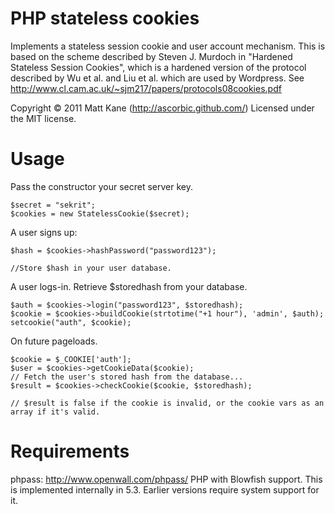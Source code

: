 PHP stateless cookies
============

Implements a stateless session cookie and user account mechanism.
This is based on the scheme described by Steven J. Murdoch in "Hardened Stateless Session Cookies", which is
a hardened version of the protocol described by Wu et al. and Liu et al. which are used by Wordpress.
See http://www.cl.cam.ac.uk/~sjm217/papers/protocols08cookies.pdf
 
Copyright © 2011 Matt Kane (http://ascorbic.github.com/)
Licensed under the MIT license.

Usage
=======

Pass the constructor your secret server key.

    $secret = "sekrit";
    $cookies = new StatelessCookie($secret);
    
A user signs up:

    $hash = $cookies->hashPassword("password123");

    //Store $hash in your user database.

A user logs-in. Retrieve $storedhash from your database.

    $auth = $cookies->login("password123", $storedhash);
    $cookie = $cookies->buildCookie(strtotime("+1 hour"), 'admin', $auth);
    setcookie("auth", $cookie);


On future pageloads.

    $cookie = $_COOKIE['auth'];
    $user = $cookies->getCookieData($cookie);
    // Fetch the user's stored hash from the database...
    $result = $cookies->checkCookie($cookie, $storedhash);
    
    // $result is false if the cookie is invalid, or the cookie vars as an array if it's valid.

Requirements
=======
phpass: http://www.openwall.com/phpass/
PHP with Blowfish support. This is implemented internally in 5.3. Earlier versions require system support for it.